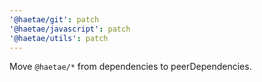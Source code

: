 ```yaml
---
'@haetae/git': patch
'@haetae/javascript': patch
'@haetae/utils': patch
---
```


Move `@haetae/*` from dependencies to peerDependencies.
